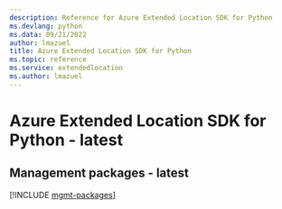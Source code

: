 ```yaml
---
description: Reference for Azure Extended Location SDK for Python
ms.devlang: python
ms.data: 09/21/2022
author: lmazuel
title: Azure Extended Location SDK for Python
ms.topic: reference
ms.service: extendedlocation
ms.author: lmazuel
---
```

# Azure Extended Location SDK for Python - latest

## Management packages - latest
[!INCLUDE [mgmt-packages](extended-location-mgmt-index.md)]